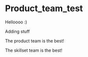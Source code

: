 # Product_team_test

Helloooo :)

Adding stuff

The product team is the best!

The skillset team is the best!
